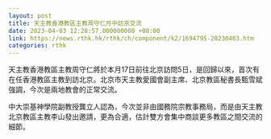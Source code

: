 ```yaml
---
layout: post
title: 天主教香港教區主教周守仁月中訪京交流
date: 2023-04-03 12:28:57.000000000 +08:00
link: https://news.rthk.hk/rthk/ch/component/k2/1694795-20230403.htm
categories: rthk
---
```


天主教香港教區主教周守仁將於本月17日前往北京訪問5日，是回歸以來，首次有在任香港教區主教到訪北京。北京市天主教愛國會副主席、北京教區秘書長甄雪斌強調，今次是兩地教會的正常交流。

中大崇基神學院副教授龔立人認為，今次並非由國務院宗教事務局，而是由天主教北京教區主教李山發出邀請，更為合適，估計雙方會集中商談更多教區之間交流的細節。
